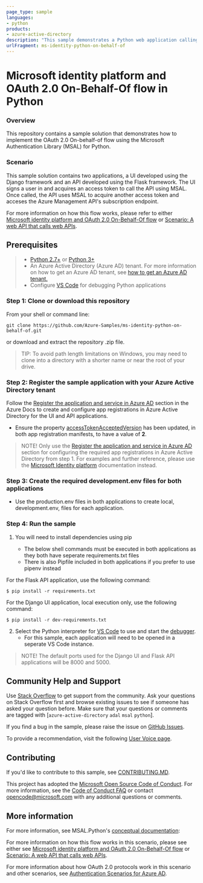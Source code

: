 ```yaml
---
page_type: sample
languages:
- python
products:
- azure-active-directory
description: "This sample demonstrates a Python web application calling a Python web API that then calls the Azure Management API subscriptions endpoint. The web application and API are secured using Azure Active Directory."
urlFragment: ms-identity-python-on-behalf-of
---
```

# Microsoft identity platform and OAuth 2.0 On-Behalf-Of flow in Python

### Overview

This repository contains a sample solution that demonstrates how to implement the OAuth 2.0 On-behalf-of flow using the Microsoft Authentication Library (MSAL) for Python. 

### Scenario

This sample solution contains two applications, a UI developed using the Django framework and an API developed using the Flask framework. The UI signs a user in and acquires an access token to call the API using MSAL. Once called, the API uses MSAL to acquire another access token and acceses the Azure Management API's subscription endpoint.

For more information on how this flow works, please refer to either [Microsoft identity platform and OAuth 2.0 On-Behalf-Of flow](https://docs.microsoft.com/en-us/azure/active-directory/develop/v2-oauth2-on-behalf-of-flow) or [Scenario: A web API that calls web APIs](https://docs.microsoft.com/en-us/azure/active-directory/develop/scenario-web-api-call-api-overview).

## Prerequisites

> - [Python 2.7+](https://www.python.org/downloads/release/python-2713/) or [Python 3+](https://www.python.org/downloads/release/python-364/)
> - An Azure Active Directory (Azure AD) tenant. For more information on how to get an Azure AD tenant, see [how to get an Azure AD tenant.](https://docs.microsoft.com/azure/active-directory/develop/quickstart-create-new-tenant)
> - Configure [VS Code](https://code.visualstudio.com/docs/python/python-tutorial) for debugging Python applications


### Step 1:  Clone or download this repository

From your shell or command line:

```Shell
git clone https://github.com/Azure-Samples/ms-identity-python-on-behalf-of.git
```

or download and extract the repository .zip file.

> TIP: To avoid path length limitations on Windows, you may need to clone into a directory with a shorter name or near the root of your drive.

### Step 2:  Register the sample application with your Azure Active Directory tenant

Follow the [Register the application and service in Azure AD](https://github.com/MicrosoftDocs/azure-docs/blob/master/articles/active-directory/azuread-dev/v1-oauth2-on-behalf-of-flow.md#register-the-application-and-service-in-azure-ad) section in the Azure Docs to create and configure app registrations in Azure Active Directory for the UI and API applications.

* Ensure the property [accessTokenAcceptedVersion](https://docs.microsoft.com/en-us/azure/active-directory/develop/reference-app-manifest?WT.mc_id=Portal-Microsoft_AAD_RegisteredApps#accesstokenacceptedversion-attribute) has been updated, in both app registration manifests, to have a value of **2**.

>NOTE! Only use the [Register the application and service in Azure AD](https://github.com/MicrosoftDocs/azure-docs/blob/master/articles/active-directory/azuread-dev/v1-oauth2-on-behalf-of-flow.md#register-the-application-and-service-in-azure-ad) section for configuring the required app registrations in Azure Active Directory from step 1. For examples and further reference, please use the [Microsoft Identity platform](https://github.com/MicrosoftDocs/azure-docs/blob/master/articles/active-directory/develop/v2-oauth2-on-behalf-of-flow.md) documentation instead.

### Step 3: Create the required development.env files for both applications

- Use the production.env files in both applications to create local, development.env, files for each application. 
### Step 4: Run the sample

1. You will need to install dependencies using pip

    * The below shell commands must be executed in both applications as they both have seperate requirements.txt files  
    * There is also Pipfile included in both applications if you prefer to use pipenv instead


For the Flask API application, use the following command: 
```Shell
$ pip install -r requirements.txt
```

For the Django UI application, local execution only, use the following command: 
```Shell
$ pip install -r dev-requirements.txt
```


2. Select the Python interpreter for <a href="https://code.visualstudio.com/docs/languages/python">VS Code</a> to use and start the [debugger](https://code.visualstudio.com/docs/editor/debugging).
    * For this sample, each application will need to be opened in a seperate VS Code instance.
> NOTE! The default ports used for the Django UI and Flask API applications will be 8000 and 5000.


## Community Help and Support

Use [Stack Overflow](http://stackoverflow.com/questions/tagged/msal) to get support from the community.
Ask your questions on Stack Overflow first and browse existing issues to see if someone has asked your question before.
Make sure that your questions or comments are tagged with [`azure-active-directory` `adal` `msal` `python`].

If you find a bug in the sample, please raise the issue on [GitHub Issues](../../issues).

To provide a recommendation, visit the following [User Voice page](https://feedback.azure.com/forums/169401-azure-active-directory).

## Contributing

If you'd like to contribute to this sample, see [CONTRIBUTING.MD](/CONTRIBUTING.md).

This project has adopted the [Microsoft Open Source Code of Conduct](https://opensource.microsoft.com/codeofconduct/). For more information, see the [Code of Conduct FAQ](https://opensource.microsoft.com/codeofconduct/faq/) or contact [opencode@microsoft.com](mailto:opencode@microsoft.com) with any additional questions or comments.

## More information

For more information, see MSAL.Python's [conceptual documentation]("https://github.com/AzureAD/microsoft-authentication-library-for-python/wiki"):

For more information on how this flow works in this scenario, please see either 
see [Microsoft identity platform and OAuth 2.0 On-Behalf-Of flow](https://docs.microsoft.com/en-us/azure/active-directory/develop/v2-oauth2-on-behalf-of-flow) or [Scenario: A web API that calls web APIs](https://docs.microsoft.com/en-us/azure/active-directory/develop/scenario-web-api-call-api-overview).

For more information about how OAuth 2.0 protocols work in this scenario and other scenarios, see [Authentication Scenarios for Azure AD](http://go.microsoft.com/fwlink/?LinkId=394414).
